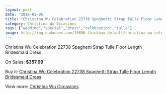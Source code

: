```yaml
---
layout: post
date: '2018-01-05'
title: "Christina Wu Celebration 22738 Spaghetti Strap Tulle Floor Length Bridesmaid Dress"
category: Christina Wu Occasions
tags: ["wedding","special","dress","celebration","tulle"]
image: http://img.eudances.com/19896-thickbox_default/christina-wu-celebration-22738-spaghetti-strap-tulle-floor-length-bridesmaid-dress.jpg
---
```

Christina Wu Celebration 22738 Spaghetti Strap Tulle Floor Length Bridesmaid Dress

On Sales: **$357.99**
<a href="https://www.eudances.com/en/christina-wu-occasions/5942-christina-wu-celebration-22738-spaghetti-strap-tulle-floor-length-bridesmaid-dress.html"><amp-img layout="responsive" width="600" height="600" src="//img.eudances.com/19896-thickbox_default/christina-wu-celebration-22738-spaghetti-strap-tulle-floor-length-bridesmaid-dress.jpg" alt="Christina Wu Celebration 22738 Spaghetti Strap Tulle Floor Length Bridesmaid Dress 0" /></a>
<a href="https://www.eudances.com/en/christina-wu-occasions/5942-christina-wu-celebration-22738-spaghetti-strap-tulle-floor-length-bridesmaid-dress.html"><amp-img layout="responsive" width="600" height="600" src="//img.eudances.com/19898-thickbox_default/christina-wu-celebration-22738-spaghetti-strap-tulle-floor-length-bridesmaid-dress.jpg" alt="Christina Wu Celebration 22738 Spaghetti Strap Tulle Floor Length Bridesmaid Dress 1" /></a>
<a href="https://www.eudances.com/en/christina-wu-occasions/5942-christina-wu-celebration-22738-spaghetti-strap-tulle-floor-length-bridesmaid-dress.html"><amp-img layout="responsive" width="600" height="600" src="//img.eudances.com/19897-thickbox_default/christina-wu-celebration-22738-spaghetti-strap-tulle-floor-length-bridesmaid-dress.jpg" alt="Christina Wu Celebration 22738 Spaghetti Strap Tulle Floor Length Bridesmaid Dress 2" /></a>

Buy it: [Christina Wu Celebration 22738 Spaghetti Strap Tulle Floor Length Bridesmaid Dress](https://www.eudances.com/en/christina-wu-occasions/5942-christina-wu-celebration-22738-spaghetti-strap-tulle-floor-length-bridesmaid-dress.html "Christina Wu Celebration 22738 Spaghetti Strap Tulle Floor Length Bridesmaid Dress")

View more: [Christina Wu Occasions](https://www.eudances.com/en/59-christina-wu-occasions "Christina Wu Occasions")